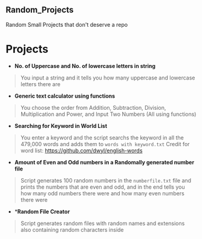 ## Random_Projects
Random Small Projects that don't deserve a repo


# Projects
* **No. of Uppercase and No. of lowercase letters in string**
> You input a string and it tells you how many uppercase and lowercase letters there are

* **Generic text calculator using functions**
> You choose the order from Addition, Subtraction, Division, Multiplication and Power, and Input Two Numbers (All using functions)

* **Searching for Keyword in World List**
> You enter a keyword and the script searchs the keyword in all the 479,000 words and adds them to `words with keyword.txt`
> Credit for word list: https://github.com/dwyl/english-words

* **Amount of Even and Odd numbers in a Randomally generated number file**
> Script generates 100 random numbers in the `numberfile.txt` file and prints the numbers that are even and odd, and in the end tells you how many odd numbers there were and how many even numbers there were

* ***Random File Creator**
> Script generates random files with random names and extensions also containing random characters inside 
